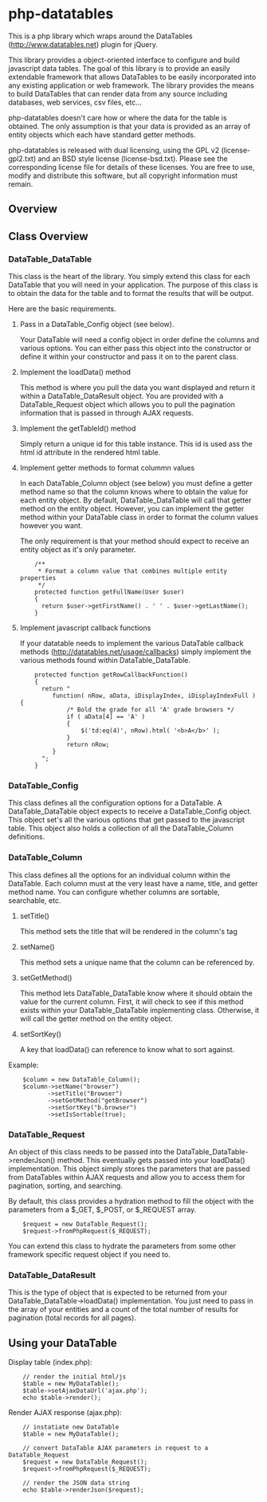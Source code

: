 php-datatables
==============

This is a php library which wraps around the DataTables (http://www.datatables.net) plugin for jQuery.

This library provides a object-oriented interface to configure and build javascript data tables. The goal
of this library is to provide an easily extendable framework that allows DataTables to be easily incorporated
into any existing application or web framework. The library provides the means to build DataTables that can 
render data from any source including databases, web services, csv files, etc...

php-datatables doesn't care how or where the data for the table is obtained. The only assumption is that
your data is provided as an array of entity objects which each have standard getter methods.

php-datatables is released with dual licensing, using the GPL v2 (license-gpl2.txt) and an BSD style 
license (license-bsd.txt). Please see the corresponding license file for details of these licenses. 
You are free to use, modify and distribute this software, but all copyright information must remain.

## Overview

## Class Overview

### DataTable_DataTable

This class is the heart of the library. You simply extend this class for each DataTable that you will need
in your application. The purpose of this class is to obtain the data for the table and to format the results
that will be output.

Here are the basic requirements.

1. Pass in a DataTable_Config object (see below).

   Your DataTable will need a config object in order define the columns and various options. You can either
   pass this object into the constructor or define it within your constructor and pass it on to the parent
   class.
	
2. Implement the loadData() method

   This method is where you pull the data you want displayed and return it within a DataTable_DataResult object.
   You are provided with a DataTable_Request object which allows you to pull the pagination information that
   is passed in through AJAX requests.   
	
3. Implement the getTableId() method

   Simply return a unique id for this table instance. This id is used ass the html id attribute in the rendered
   html table.
	
4. Implement getter methods to format colummn values

   In each DataTable_Column object (see below) you must define a getter method name so that the column knows
   where to obtain the value for each entity object. By default, DataTable_DataTable will call that getter
   method on the entity object. However, you can implement the getter method within your DataTable class
   in order to format the column values however you want.

   The only requirement is that your method should expect to receive an entity object as it's only parameter.

		   /**
		    * Format a column value that combines multiple entity properties
		    */
           protected function getFullName(User $user)
           {
             return $user->getFirstName() . ' ' . $user->getLastName();
           }

5. Implement javascript callback functions

   If your datatable needs to implement the various DataTable callback methods (http://datatables.net/usage/callbacks)
   simply implement the various methods found within DataTable_DataTable.

		   protected function getRowCallbackFunction()
		   { 
		     return "
				function( nRow, aData, iDisplayIndex, iDisplayIndexFull ) {
					/* Bold the grade for all 'A' grade browsers */
					if ( aData[4] == 'A' )
					{
						$('td:eq(4)', nRow).html( '<b>A</b>' );
					}
					return nRow;
				}
			 ";
		   }


### DataTable_Config

This class defines all the configuration options for a DataTable. A DataTable_DataTable object expects to receive
a DataTable_Config object. This object set's all the various options that get passed to the javascript table. This
object also holds a collection of all the DataTable_Column definitions.

### DataTable_Column

This class defines all the options for an individual column within the DataTable. Each column must at the very least
have a name, title, and getter method name. You can configure whether columns are sortable, searchable, etc.

1. setTitle()

    This method sets the title that will be rendered in the column's <th> tag

2. setName()

    This method sets a unique name that the column can be referenced by.

3. setGetMethod()

    This method lets DataTable_DataTable know where it should obtain the value for the current column. First, it
    will check to see if this method exists within your DataTable_DataTable implementing class. Otherwise, it
    will call the getter method on the entity object. 

4. setSortKey()

	A key that loadData() can reference to know what to sort against.

Example:

	    $column = new DataTable_Column();
	    $column->setName("browser")
	           ->setTitle("Browser")
	           ->setGetMethod("getBrowser")
	           ->setSortKey("b.browser")
	           ->setIsSortable(true);

### DataTable_Request

An object of this class needs to be passed into the DataTable_DataTable->renderJson() method. This eventually gets
passed into your loadData() implementation. This object simply stores the parameters that are passed from DataTables
within AJAX requests and allow you to access them for pagination, sorting, and searching.

By default, this class provides a hydration method to fill the object with the parameters from a $_GET, $_POST, or
$_REQUEST array.

		$request = new DataTable_Request();
		$request->fromPhpRequest($_REQUEST);

You can extend this class to hydrate the parameters from some other framework specific request object if you need to.

### DataTable_DataResult

This is the type of object that is expected to be returned from your DataTable_DataTable->loadData() implementation.
You just need to pass in the array of your entities and a count of the total number of results for pagination (total
records for all pages).


## Using your DataTable

Display table (index.php):

		// render the initial html/js
		$table = new MyDataTable();
		$table->setAjaxDataUrl('ajax.php');
		echo $table->render();
		
Render AJAX response (ajax.php):

		// instatiate new DataTable
		$table = new MyDataTable();
		
		// convert DataTable AJAX parameters in request to a DataTable_Request
		$request = new DataTable_Request();
		$request->fromPhpRequest($_REQUEST);
		
		// render the JSON data string
		echo $table->renderJson($request);
		